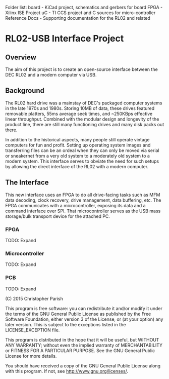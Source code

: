 ﻿Folder list:
board          - KiCad project, schematics and gerbers for board
FPGA           - Xilinx ISE Project
uC             - TI CCS project and C sources for micro-controller
Reference Docs - Supporting documentation for the RL02 and related

# RL02-USB Interface Project

## Overview

The aim of this project is to create an open-source interface between the DEC RL02 and a modern computer via USB.  

## Background

The RL02 hard drive was a mainstay of DEC's packaged computer systems in the late 1970s and 1980s.  Storing 10MB of data, these drives featured removable platters, 55ms average seek times, and ~250KBps effective linear throughput.  Combined with the modular design and longevity of the product line, there are still many functioning drives and many disk packs out there.

In addition to the historical aspects, many people still operate vintage computers for fun and profit.  Setting up operating system images and transferring files can be an ordeal when they can only be moved via serial or sneakernet from a very old system to a moderately old system to a modern system.  This interface serves to obviate the need for such setups by allowing the direct interface of the RL02 with a modern computer.

## The Interface

This new interface uses an FPGA to do all drive-facing tasks such as MFM data decoding, clock recovery, drive management, data buffering, etc.  The FPGA communicates with a microcontroller, exposing its data and a command interface over SPI.  That microcontroller serves as the USB mass storage/bulk transport device for the attached PC.

### FPGA

TODO: Expand

### Microcontroller

TODO: Expand

### PCB

TODO: Expand


(C) 2015 Christopher Parish

This program is free software: you can redistribute it and/or modify
it under the terms of the GNU General Public License as published by
the Free Software Foundation, either version 3 of the License, or
(at your option) any later version.  This is subject to the
exceptions listed in the LICENSE_EXCEPTION file.

This program is distributed in the hope that it will be useful,
but WITHOUT ANY WARRANTY; without even the implied warranty of
MERCHANTABILITY or FITNESS FOR A PARTICULAR PURPOSE.  See the
GNU General Public License for more details.

You should have received a copy of the GNU General Public License
along with this program.  If not, see <http://www.gnu.org/licenses/>.
